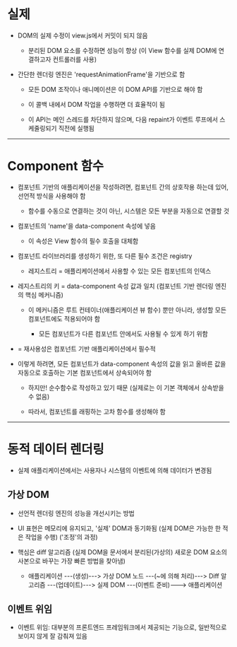 # 실제 

- DOM의 실제 수정이 view.js에서 커밋이 되지 않음 

  - 분리된 DOM 요소를 수정하면 성능이 향상 (이 View 함수를 실제 DOM에 연결하고자 컨트롤러를 사용)

- 간단한 렌더링 엔진은 'requestAnimationFrame'을 기반으로 함 

  - 모든 DOM 조작이나 애니메이션은 이 DOM API를 기반으로 해야 함 

  - 이 콜백 내에서 DOM 작업을 수행하면 더 효율적이 됨 

  - 이 API는 메인 스레드를 차단하지 않으며, 다음 repaint가 이벤트 루프에서 스케줄링되기 직전에 실행됨


---

# Component 함수 

- 컴포넌트 기반의 애플리케이션을 작성하려면, 컴포넌트 간의 상호작용 하는데 있어, 선언적 방식을 사용해야 함 

  - 함수를 수동으로 연결하는 것이 아닌, 시스템은 모든 부분을 자동으로 연결할 것 

- 컴포넌트의 'name'을 data-component 속성에 넣음 

  - 이 속성은 View 함수의 필수 호출을 대체함 

- 컴포넌트 라이브러리를 생성하기 위한, 또 다른 필수 조건은 registry 

  - 레지스트리 = 애플리케이션에서 사용할 수 있는 모든 컴포넌트의 인덱스 

- 레지스트리의 키 = data-component 속성 값과 일치 (컴포넌트 기반 렌더링 엔진의 핵심 메커니즘)

  - 이 메커니즘은 루트 컨테이너(애플리케이션 뷰 함수) 뿐만 아니라, 생성할 모든 컴포넌트에도 적용되어야 함 

      - 모든 컴포넌트가 다른 컴포넌트 안에서도 사용될 수 있게 하기 위함 

- = 재사용성은 컴포넌트 기반 애플리케이션에서 필수적 

- 이렇게 하려면, 모든 컴포넌트가 data-component 속성의 값을 읽고 올바른 값을 자동으로 호출하는 기본 컴포넌트에서 상속되어야 함 

  - 하지만! 순수함수로 작성하고 있기 때문 (실제로는 이 기본 객체에서 상속받을 수 없음)

  - 따라서, 컴포넌트를 래핑하는 고차 함수를 생성해야 함 


---

# 동적 데이터 렌더링 

- 실제 애플리케이션에서는 사용자나 시스템의 이벤트에 의해 데이터가 변경됨

## 가상 DOM

- 선언적 렌더링 엔진의 성능을 개선시키는 방법 

- UI 표현은 메모리에 유지되고, '실제' DOM과 동기화됨 (실제 DOM은 가능한 한 적은 작업을 수행) ('조정'의 과정)

- 핵심은 diff 알고리즘 (실제 DOM을 문서에서 분리된(가상의) 새로운 DOM 요소의 사본으로 바꾸는 가장 빠른 방법을 찾아냄)

  - 애플리케이션 ---(생성)---> 가상 DOM 노드 ---(~에 의해 처리)---> Diff 알고리즘 ---(업데이트)---> 실제 DOM ---(이벤트 준비)---> 애플리케이션


## 이벤트 위임 

- 이벤트 위임: 대부분의 프론트엔드 프레임워크에서 제공되는 기능으로, 일반적으로 보이지 않게 잘 감춰져 있음 

